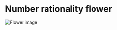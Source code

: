 # Number rationality flower

![Flower image](https://i.ibb.co/qBM4n1D/Screenshot-2019-09-12-at-21-38-35.png)